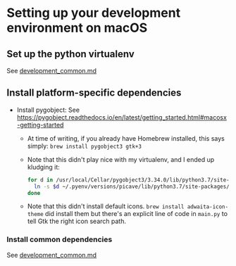 # Setting up your development environment on macOS

## Set up the python virtualenv

See [development_common.md](development_common.md) <!-- TODO: Add anchor to this link -->

## Install platform-specific dependencies

* Install pygobject: See <https://pygobject.readthedocs.io/en/latest/getting_started.html#macosx-getting-started>
  * At time of writing, if you already have Homebrew installed, this says simply: `brew install pygobject3 gtk+3`
  * Note that this didn't play nice with my virtualenv, and I ended up kludging it:

    ```sh
    for d in /usr/local/Cellar/pygobject3/3.34.0/lib/python3.7/site-packages/*; do
      ln -s $d ~/.pyenv/versions/picave/lib/python3.7/site-packages/`basename $d`;
    done
    ```

  * Note that this didn't install default icons. `brew install adwaita-icon-theme` did install them
    but there's an explicit line of code in `main.py` to tell Gtk the right icon search path.

### Install common dependencies

See [development_common.md](development_common.md) <!-- TODO: Add anchor to this link -->
